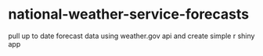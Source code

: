 # national-weather-service-forecasts
pull up to date forecast data using weather.gov api and create simple r shiny app
